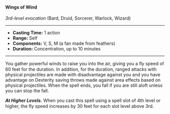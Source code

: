 #### Wings of Wind
*3rd-level evocation* (Bard, Druid, Sorcerer, Warlock, Wizard)
___
- **Casting Time:** 1 action
- **Range:** Self
- **Components:** V, S, M (a fan made from feathers)
- **Duration:** Concentration, up to 10 minutes
---
You gather powerful winds to raise you into the air, giving you a ﬂy speed of 60 feet for the duration. In addition, for the duration, ranged attacks with physical projectiles are made with disadvantage against you and you have advantage on Dexterity saving throws made against area effects based on physical projectiles. When the spell ends, you fall if you are still aloft unless you can stop the fall.

***At Higher Levels.*** When you cast this spell using a spell slot of 4th level or higher, the ﬂy speed increases by 30 feet for each slot level above 3rd.
